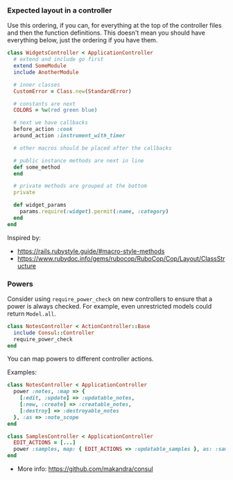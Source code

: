### Expected layout in a controller

Use this ordering, if you can, for everything at the top of the controller files and then the function definitions. This doesn't mean you should have everything below, just the ordering if you have them.

```ruby
class WidgetsController < ApplicationController
  # extend and include go first
  extend SomeModule
  include AnotherModule

  # inner classes
  CustomError = Class.new(StandardError)

  # constants are next
  COLORS = %w(red green blue)

  # next we have callbacks
  before_action :cook
  around_action :instrument_with_timer

  # other macros should be placed after the callbacks

  # public instance methods are next in line
  def some_method
  end

  # private methods are grouped at the bottom
  private

  def widget_params
    params.require(:widget).permit(:name, :category)
  end
end
```

Inspired by:

- https://rails.rubystyle.guide/#macro-style-methods
- https://www.rubydoc.info/gems/rubocop/RuboCop/Cop/Layout/ClassStructure

### Powers

Consider using `require_power_check` on new controllers to ensure that a power is always checked. For example, even unrestricted models could return `Model.all`.

```ruby
class NotesController < ActionController::Base
  include Consul::Controller
  require_power_check
end
```

You can map powers to different controller actions.

Examples:

```ruby
class NotesController < ApplicationController
  power :notes, :map => {
    [:edit, :update] => :updatable_notes,
    [:new, :create] => :creatable_notes,
    [:destroy] => :destroyable_notes
  }, :as => :note_scope
end

class SamplesController < ApplicationController
  EDIT_ACTIONS = [...]
  power :samples, map: { EDIT_ACTIONS => :updatable_samples }, as: :samples_scope
end
```

- More info: https://github.com/makandra/consul
